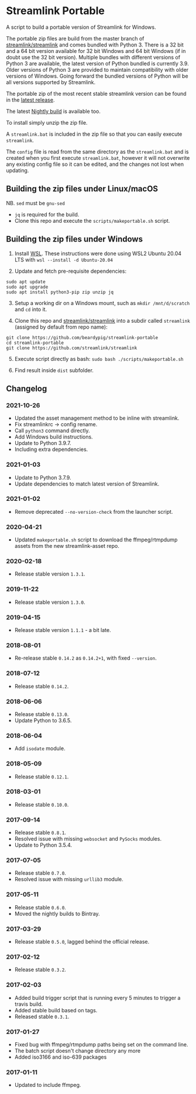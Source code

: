 # Streamlink Portable
A script to build a portable version of Streamlink for Windows.

The portable zip files are build from the master branch of [streamlink/streamlink](https://github.com/streamlink/streamlink) and comes bundled with Python 3. There is a 32 bit and a 64 bit version available for 32 bit Windows and 64 bit Windows (if in doubt use the 32 bit version). Multiple bundles with different versions of Python 3 are available, the latest version of Python bundled is currently 3.9. Older versions of Python 3 are provided to maintain compatibility with older versions of Windows. Going forward the bundled versions of Python will be all versions supported by Streamlink. 

The portable zip of the most recent stable streamlink version can be found in the [latest release](https://github.com/beardypig/streamlink-portable/releases/latest). 

The latest [Nightly build](https://github.com/beardypig/streamlink-portable/releases/tag/latest) is available too.

To install simply unzip the zip file.

A `streamlink.bat` is included in the zip file so that you can easily execute `streamlink`.

The `config` file is read from the same directory as the `streamlink.bat` and is created when you first execute `streamlink.bat`, however it will not overwrite any existing config file so it can be edited, and the changes not lost when updating.

## Building the zip files under Linux/macOS

NB. `sed` must be `gnu-sed`

- `jq` is required for the build. 
- Clone this repo and execute the `scripts/makeportable.sh` script.

## Building the zip files under Windows

1. Install [WSL](https://docs.microsoft.com/en-us/windows/wsl/install-win10). These instructions were done using WSL2 Ubuntu 20.04 LTS with `wsl --install -d Ubuntu-20.04`

2. Update and fetch pre-requisite dependencies:
```
sudo apt update
sudo apt upgrade
sudo apt install python3-pip zip unzip jq
```

3. Setup a working dir on a Windows mount, such as `mkdir /mnt/d/scratch` and `cd` into it.

4. Clone this repo and [streamlink/streamlink](https://github.com/streamlink/streamlink) into a subdir called `streamlink` (assigned by default from repo name):
```
git clone https://github.com/beardypig/streamlink-portable
cd streamlink-portable
git clone https://github.com/streamlink/streamlink
```

5. Execute script directly as bash: `sudo bash ./scripts/makeportable.sh`

6. Find result inside `dist` subfolder.

## Changelog

### 2021-10-26

* Updated the asset management method to be inline with streamlink.
* Fix streamlinkrc -> config rename.
* Call `python3` command directly.
* Add Windows build instructions.
* Update to Python 3.9.7.
* Including extra dependencies. 

### 2021-01-03

* Update to Python 3.7.9.
* Update dependencies to match latest version of Streamlink.

### 2021-01-02 

* Remove deprecated `--no-version-check` from the launcher script.

### 2020-04-21

* Updated `makeportable.sh` script to download the ffmpeg/rtmpdump assets from the new streamlink-asset repo.

### 2020-02-18

* Release stable version `1.3.1`.

### 2019-11-22

* Release stable version `1.3.0`.

### 2019-04-15

* Release stable version `1.1.1` - a bit late.

### 2018-08-01

* Re-release stable `0.14.2` as `0.14.2+1`, with fixed `--version`.

### 2018-07-12

* Release stable `0.14.2`.

### 2018-06-06

* Release stable `0.13.0`.
* Update Python to 3.6.5.

### 2018-06-04

* Add `isodate` module.

### 2018-05-09

* Release stable `0.12.1`.

### 2018-03-01

* Release stable `0.10.0`.

### 2017-09-14

* Release stable `0.8.1`.
* Resolved issue with missing `websocket` and `PySocks` modules.
* Update to Python 3.5.4.

### 2017-07-05

 * Release stable `0.7.0`.
 * Resolved issue with missing `urllib3` module.

### 2017-05-11

 * Release stable `0.6.0`.
 * Moved the nightly builds to Bintray.

### 2017-03-29

 * Release stable `0.5.0`, lagged behind the official release.

### 2017-02-12

 * Release stable `0.3.2`.

### 2017-02-03

 * Added build trigger script that is running every 5 minutes to trigger a travis build.
 * Added stable build based on tags.
 * Released stable `0.3.1`.

### 2017-01-27

 * Fixed bug with ffmpeg/rtmpdump paths being set on the command line.
 * The batch script doesn't change directory any more
 * Added iso3166 and iso-639 packages

### 2017-01-11

 * Updated to include ffmpeg.
